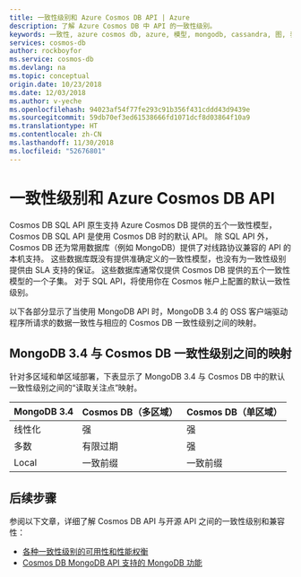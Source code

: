 ```yaml
---
title: 一致性级别和 Azure Cosmos DB API | Azure
description: 了解 Azure Cosmos DB 中 API 的一致性级别。
keywords: 一致性, azure cosmos db, azure, 模型, mongodb, cassandra, 图, 表, 21Vianet Azure
services: cosmos-db
author: rockboyfor
ms.service: cosmos-db
ms.devlang: na
ms.topic: conceptual
origin.date: 10/23/2018
ms.date: 12/03/2018
ms.author: v-yeche
ms.openlocfilehash: 94023af54f77fe293c91b356f431cddd43d9439e
ms.sourcegitcommit: 59db70ef3ed61538666fd1071dcf8d03864f10a9
ms.translationtype: HT
ms.contentlocale: zh-CN
ms.lasthandoff: 11/30/2018
ms.locfileid: "52676801"
---
```

# <a name="consistency-levels-and-azure-cosmos-db-apis"></a>一致性级别和 Azure Cosmos DB API

Cosmos DB SQL API 原生支持 Azure Cosmos DB 提供的五个一致性模型，Cosmos DB SQL API 是使用 Cosmos DB 时的默认 API。 除 SQL API 外，Cosmos DB 还为常用数据库（例如 MongoDB）提供了对线路协议兼容的 API 的本机支持。 这些数据库既没有提供准确定义的一致性模型，也没有为一致性级别提供由 SLA 支持的保证。 这些数据库通常仅提供 Cosmos DB 提供的五个一致性模型的一个子集。 对于 SQL API，将使用你在 Cosmos 帐户上配置的默认一致性级别。


<!-- Not Available on Apache Cassandra, Gremlin, and Azure Tables-->
<!-- Not Available on Gremlin API and Table API--> 以下各部分显示了当使用 MongoDB API 时，MongoDB 3.4 的 OSS 客户端驱动程序所请求的数据一致性与相应的 Cosmos DB 一致性级别之间的映射。

<!-- Not Available on Apache Cassandra 4.x which use Cassandra API-->
<a name="cassandra-mapping"></a>
<!-- Not Available on ## Mapping between Apache Cassandra and Cosmos DB consistency levels-->
<a name="mongo-mapping"></a>
## <a name="mapping-between-mongodb-34-and-cosmos-db-consistency-levels"></a>MongoDB 3.4 与 Cosmos DB 一致性级别之间的映射

针对多区域和单区域部署，下表显示了 MongoDB 3.4 与 Cosmos DB 中的默认一致性级别之间的“读取关注点”映射。

| **MongoDB 3.4** | **Cosmos DB（多区域）** | **Cosmos DB（单区域）** |
| - | - | - |
| 线性化 | 强 | 强 |
| 多数 | 有限过期 | 强 |
| Local | 一致前缀 | 一致前缀 |

## <a name="next-steps"></a>后续步骤

参阅以下文章，详细了解 Cosmos DB API 与开源 API 之间的一致性级别和兼容性：

* [各种一致性级别的可用性和性能权衡](consistency-levels-tradeoffs.md)
* [Cosmos DB MongoDB API 支持的 MongoDB 功能](mongodb-feature-support.md)

<!-- Not Available on * [Apache Cassandra features supported by Cosmos DB Cassandra API](cassandra-support.md)-->
<!-- Update_Description: new articles on cosmos db consisiency levels across apis -->
<!--ms.date: 12/03/2018-->